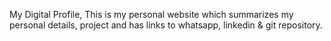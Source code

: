 My Digital Profile, This is my personal website which summarizes my personal details, project and has links to whatsapp, linkedin & git repository.
